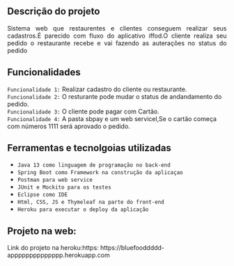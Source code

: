 ## Descrição do projeto 

<p align="justify">
Sistema web que  restaurentes e clientes conseguem realizar seus cadastros.É parecido com  fluxo do  aplicativo iffod.O cliente realiza seu pedido o restaurante recebe e vai fazendo as auterações no status do pedido
 <img>

</p>



## Funcionalidades
 `Funcionalidade 1:` Realizar cadastro do cliente ou restaurante.
 <br>
 `Funcionalidade 2:` O resturante pode mudar o status de andandamento do pedido.
  <br>
 `Funcionalidade 3:` O cliente pode pagar  com Cartão.
  <br>
  `Funcionalidade 4:` A pasta sbpay e um web servicel,Se o cartão começa com números 1111 será aprovado o pedido.
  <br>


## Ferramentas e tecnolgoias utilizadas

- ``Java 13 como linguagem de programação no back-end``
- ``Spring Boot como Framework na construção da aplicaçao``
- ``Postman para web service``
- ``JUnit e Mockito para os testes``
- ``Eclipse como IDE``
- ``Html, CSS, JS e Thymeleaf na parte do front-end``
- ``Heroku para executar o deploy da aplicação``

## Projeto na web:
<p>
Link do projeto na heroku:https: https://bluefooddddd-apppppppppppppp.herokuapp.com
</p>


###
